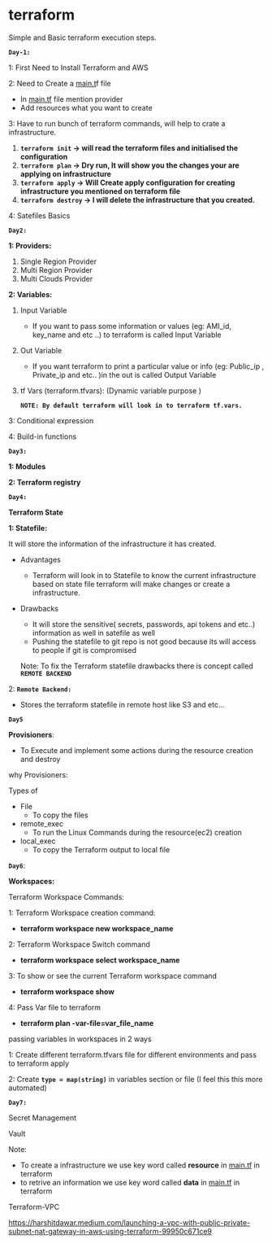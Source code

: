 # terraform

Simple and Basic terraform execution steps.

**`Day-1:`**

1: First Need to Install Terraform and AWS

2: Need to Create a [main.t](http://main.th)f file 

- In [main.tf](http://main.tf) file mention provider
- Add resources what you want to create

3: Have to run bunch of terraform commands, will help to crate a infrastructure. 

1. **`terraform init` → will read the terraform files and initialised the configuration** 
2. **`terraform plan`  → Dry run, It will show you the changes your are applying on infrastructure** 
3. **`terraform apply` → Will Create apply configuration for creating infrastructure you mentioned on terraform file** 
4. **`terraform destroy` → I will delete the infrastructure that you created.**

4: Satefiles Basics

**`Day2:`**

**1: Providers:**

1. Single Region Provider
2. Multi Region Provider
3. Multi Clouds Provider

**2: Variables:**

1. Input Variable
    - If you want to pass some  information or values (eg: AMI_id, key_name and etc ..) to terraform is called Input Variable
2. Out Variable 
    - If you want terraform to print a particular value or info (eg: Public_ip , Private_ip and etc.. )in the out is called Output Variable
3. tf Vars (terraform.tfvars): (Dynamic variable purpose )
    
    **`NOTE: By default terraform will look in to terraform tf.vars.`**
    

3: Conditional expression

4: Build-in functions

**`Day3:`**

**1: Modules**  

**2: Terraform registry**

**`Day4:`**

**Terraform State**

**1: Statefile:**   

It will store the information of the infrastructure it has created.

- Advantages
    - Terraform will look in to Statefile to know the current infrastructure based on state file terraform will make changes or create a infrastructure.
- Drawbacks
    - It will store the sensitive( secrets, passwords, api tokens and etc..) information as well in satefile as well
    - Pushing the statefile to git repo is not good because its will access to people if git is compromised
    
    Note: To fix the Terraform statefile drawbacks there is concept called **`REMOTE BACKEND`**
    

2: **`Remote Backend:`**

- Stores the terraform statefile in remote host like S3 and etc…

**`Day5`**

**Provisioners**: 

- To Execute and implement some actions during the resource creation and destroy

why Provisioners: 

Types of 

- File
    - To copy the files
- remote_exec
    - To run the Linux Commands during the resource(ec2) creation
- local_exec
    - To copy the Terraform output to local file

**`Day6`**:

**Workspaces:**

Terraform Workspace Commands:

1: Terraform Workspace creation command:

- **terraform workspace new workspace_name**

2: Terraform Workspace Switch command 

- **terraform workspace select workspace_name**

3: To show or see the current Terraform workspace command

- **terraform workspace show**

4: Pass Var file to terraform 

- **terraform plan -var-file=var_file_name**

passing variables in workspaces in 2 ways

1: Create different terraform.tfvars file for different environments and pass to terraform apply 

2: Create **`type = map(string)`** in variables section or file  (I feel this this more automated)

**`Day7:`**

Secret Management 

Vault

Note: 

- To create a infrastructure we use key word called **resource** in [main.tf](http://main.tf) in terraform
- to retrive an information we use key word called **data** in [main.tf](http://main.tf) in terraform

Terraform-VPC

https://harshitdawar.medium.com/launching-a-vpc-with-public-private-subnet-nat-gateway-in-aws-using-terraform-99950c671ce9
